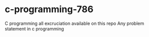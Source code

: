 # c-programming-786
C programming all excruciation available   on this repo
Any problem statement in c programming 
